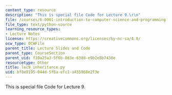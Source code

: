 ```yaml
---
content_type: resource
description: "This is special file Code for Lecture 9.\r\n"
file: /courses/6-0001-introduction-to-computer-science-and-programming-in-python-fall-2016/bf8e8195044d5f6aefc1a455968e2f3e_lec9_inheritance.py
file_type: text/python-source
learning_resource_types:
- Lecture Notes
license: https://creativecommons.org/licenses/by-nc-sa/4.0/
ocw_type: OCWFile
parent_title: Lecture Slides and Code
parent_type: CourseSection
parent_uid: f39a25a3-5f6b-0d3e-6388-e9b2e8b7438e
resourcetype: Other
title: lec9_inheritance.py
uid: bf8e8195-044d-5f6a-efc1-a455968e2f3e
---
```

This is special file Code for Lecture 9.
